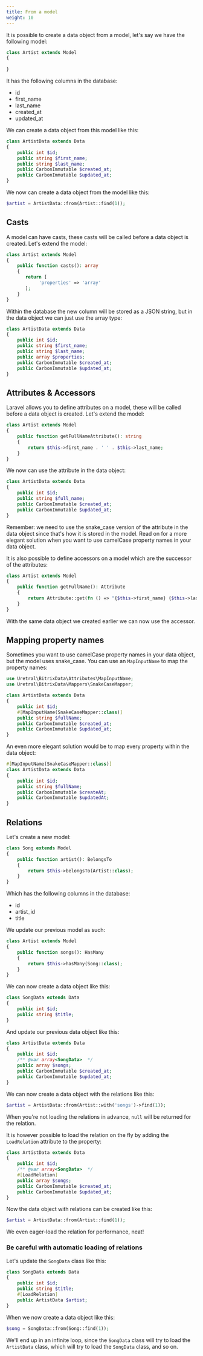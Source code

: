 ```yaml
---
title: From a model
weight: 10
---
```


It is possible to create a data object from a model, let's say we have the following model:

```php
class Artist extends Model
{
    
}
```

It has the following columns in the database:

- id
- first_name
- last_name
- created_at
- updated_at

We can create a data object from this model like this:

```php
class ArtistData extends Data
{
    public int $id;
    public string $first_name;
    public string $last_name;
    public CarbonImmutable $created_at;
    public CarbonImmutable $updated_at;
}
```

We now can create a data object from the model like this:

```php
$artist = ArtistData::from(Artist::find(1));
```

## Casts

A model can have casts, these casts will be called before a data object is created. Let's extend the model:

```php
class Artist extends Model
{
    public function casts(): array
    {
       return [
            'properties' => 'array'
       ];
    }
}
```

Within the database the new column will be stored as a JSON string, but in the data object we can just use the array
type:

```php
class ArtistData extends Data
{
    public int $id;
    public string $first_name;
    public string $last_name;
    public array $properties;
    public CarbonImmutable $created_at;
    public CarbonImmutable $updated_at;
}
```

## Attributes & Accessors

Laravel allows you to define attributes on a model, these will be called before a data object is created. Let's extend
the model:

```php
class Artist extends Model
{
    public function getFullNameAttribute(): string
    {
        return $this->first_name . ' ' . $this->last_name;
    }
}
```

We now can use the attribute in the data object:

```php
class ArtistData extends Data
{
    public int $id;
    public string $full_name;
    public CarbonImmutable $created_at;
    public CarbonImmutable $updated_at;
}
```

Remember: we need to use the snake_case version of the attribute in the data object since that's how it is stored in the
model. Read on for a more elegant solution when you want to use camelCase property names in your data object.

It is also possible to define accessors on a model which are the successor of the attributes:

```php
class Artist extends Model
{
    public function getFullName(): Attribute
    {
        return Attribute::get(fn () => "{$this->first_name} {$this->last_name}");
    }
}
```

With the same data object we created earlier we can now use the accessor.

## Mapping property names

Sometimes you want to use camelCase property names in your data object, but the model uses snake_case. You can use
an `MapInputName` to map the property names:

```php
use Uretral\BitrixData\Attributes\MapInputName;
use Uretral\BitrixData\Mappers\SnakeCaseMapper;

class ArtistData extends Data
{
    public int $id;
    #[MapInputName(SnakeCaseMapper::class)]
    public string $fullName;
    public CarbonImmutable $created_at;
    public CarbonImmutable $updated_at;
}
```

An even more elegant solution would be to map every property within the data object:

```php
#[MapInputName(SnakeCaseMapper::class)]
class ArtistData extends Data
{
    public int $id;
    public string $fullName;
    public CarbonImmutable $createAt;
    public CarbonImmutable $updatedAt;
}
```

## Relations

Let's create a new model:

```php
class Song extends Model
{
    public function artist(): BelongsTo
    {
        return $this->belongsTo(Artist::class);
    }
}
```

Which has the following columns in the database:

- id
- artist_id
- title

We update our previous model as such:

```php
class Artist extends Model
{
    public function songs(): HasMany
    {
        return $this->hasMany(Song::class);
    }
}
```

We can now create a data object like this:

```php
class SongData extends Data
{
    public int $id;
    public string $title;
}
```

And update our previous data object like this:

```php
class ArtistData extends Data
{
    public int $id;
    /** @var array<SongData>  */
    public array $songs;
    public CarbonImmutable $created_at;
    public CarbonImmutable $updated_at;
}
```

We can now create a data object with the relations like this:

```php
$artist = ArtistData::from(Artist::with('songs')->find(1));
```

When you're not loading the relations in advance, `null` will be returned for the relation.

It is however possible to load the relation on the fly by adding the `LoadRelation` attribute to the property:

```php
class ArtistData extends Data
{
    public int $id;
    /** @var array<SongData>  */
    #[LoadRelation]
    public array $songs;
    public CarbonImmutable $created_at;
    public CarbonImmutable $updated_at;
}
```

Now the data object with relations can be created like this:

```php
$artist = ArtistData::from(Artist::find(1));
```

We even eager-load the relation for performance, neat!

### Be careful with automatic loading of relations

Let's update the `SongData` class like this:

```php
class SongData extends Data
{
    public int $id;
    public string $title;
    #[LoadRelation]
    public ArtistData $artist;
}
```

When we now create a data object like this:

```php
$song = SongData::from(Song::find(1));
```

We'll end up in an infinite loop, since the `SongData` class will try to load the `ArtistData` class, which will try to
load the `SongData` class, and so on.
